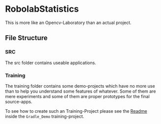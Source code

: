 # RobolabStatistics
This is more like an Opencv-Laboratory than an actual project. 

## File Structure
### SRC
The src folder contains useable applications.
### Training
The training folder contains some demo-projects which have
no more use than to help you understand some features of
whatever. Some of them are mere experiments and some of
them are proper prototypes for the final source-apps.

To see how to create such an Training-Project please see
the [Readme](training/Gradle_Demo/README.md) inside the
`Gradle_Demo` training-project.